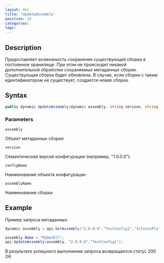 ```yaml
---
layout: doc
title: "UpdateAssembly"
position: 14
categories: 
tags:
---
```


## Description
Предоставляет возможность сохранения существующей сборки в постоянное хранилище.
При этом не происходит никакой дополнительной обработки сохраняемых метаданных сборки.
Существующая сборка будет обновлена. В случае, если сборки с таким идентификатором не существует,
создается новая сборка.

## Syntax
```csharp
public dynamic UpdateAssembly(dynamic assembly, string version, string configName)
```

### Parameters

`assembly`

Объект метаданных сборки

`version`

Семантическая версия конфигурации (например, "1.0.0.0").

`configName`

Наименование объекта конфигурации

`assemblyName`

Наименование сборки

## Example


Пример запроса метаданных:

```csharp
dynamic assembly = api.GetAssembly("2.0.0.0","TestConfig1","InfinniPlatform.Sdk");

assembly.Name = "MyOwnDll";
api.UpdateAssembly(assembly, "2.0.0.0","TestConfig1");

```

В результате успешного выполнения запроса возвращается статус 200 ОК
